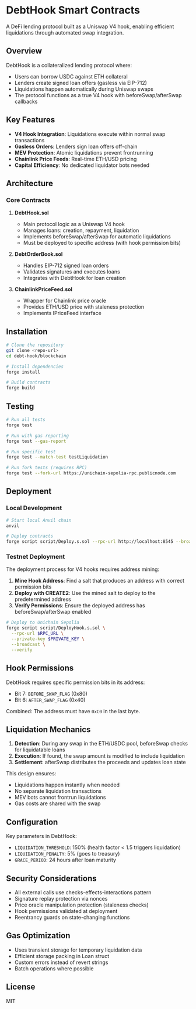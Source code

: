 # DebtHook Smart Contracts

A DeFi lending protocol built as a Uniswap V4 hook, enabling efficient liquidations through automated swap integration.

## Overview

DebtHook is a collateralized lending protocol where:
- Users can borrow USDC against ETH collateral
- Lenders create signed loan offers (gasless via EIP-712)
- Liquidations happen automatically during Uniswap swaps
- The protocol functions as a true V4 hook with beforeSwap/afterSwap callbacks

## Key Features

- **V4 Hook Integration**: Liquidations execute within normal swap transactions
- **Gasless Orders**: Lenders sign loan offers off-chain
- **MEV Protection**: Atomic liquidations prevent frontrunning
- **Chainlink Price Feeds**: Real-time ETH/USD pricing
- **Capital Efficiency**: No dedicated liquidator bots needed

## Architecture

### Core Contracts

1. **DebtHook.sol**
   - Main protocol logic as a Uniswap V4 hook
   - Manages loans: creation, repayment, liquidation
   - Implements beforeSwap/afterSwap for automatic liquidations
   - Must be deployed to specific address (with hook permission bits)

2. **DebtOrderBook.sol**
   - Handles EIP-712 signed loan orders
   - Validates signatures and executes loans
   - Integrates with DebtHook for loan creation

3. **ChainlinkPriceFeed.sol**
   - Wrapper for Chainlink price oracle
   - Provides ETH/USD price with staleness protection
   - Implements IPriceFeed interface

## Installation

```bash
# Clone the repository
git clone <repo-url>
cd debt-hook/blockchain

# Install dependencies
forge install

# Build contracts
forge build
```

## Testing

```bash
# Run all tests
forge test

# Run with gas reporting
forge test --gas-report

# Run specific test
forge test --match-test testLiquidation

# Run fork tests (requires RPC)
forge test --fork-url https://unichain-sepolia-rpc.publicnode.com
```

## Deployment

### Local Development

```bash
# Start local Anvil chain
anvil

# Deploy contracts
forge script script/Deploy.s.sol --rpc-url http://localhost:8545 --broadcast
```

### Testnet Deployment

The deployment process for V4 hooks requires address mining:

1. **Mine Hook Address**: Find a salt that produces an address with correct permission bits
2. **Deploy with CREATE2**: Use the mined salt to deploy to the predetermined address
3. **Verify Permissions**: Ensure the deployed address has beforeSwap/afterSwap enabled

```bash
# Deploy to Unichain Sepolia
forge script script/DeployHook.s.sol \
  --rpc-url $RPC_URL \
  --private-key $PRIVATE_KEY \
  --broadcast \
  --verify
```

## Hook Permissions

DebtHook requires specific permission bits in its address:
- Bit 7: `BEFORE_SWAP_FLAG` (0x80)
- Bit 6: `AFTER_SWAP_FLAG` (0x40)

Combined: The address must have `0xC0` in the last byte.

## Liquidation Mechanics

1. **Detection**: During any swap in the ETH/USDC pool, beforeSwap checks for liquidatable loans
2. **Execution**: If found, the swap amount is modified to include liquidation
3. **Settlement**: afterSwap distributes the proceeds and updates loan state

This design ensures:
- Liquidations happen instantly when needed
- No separate liquidation transactions
- MEV bots cannot frontrun liquidations
- Gas costs are shared with the swap

## Configuration

Key parameters in DebtHook:
- `LIQUIDATION_THRESHOLD`: 150% (health factor < 1.5 triggers liquidation)
- `LIQUIDATION_PENALTY`: 5% (goes to treasury)
- `GRACE_PERIOD`: 24 hours after loan maturity

## Security Considerations

- All external calls use checks-effects-interactions pattern
- Signature replay protection via nonces
- Price oracle manipulation protection (staleness checks)
- Hook permissions validated at deployment
- Reentrancy guards on state-changing functions

## Gas Optimization

- Uses transient storage for temporary liquidation data
- Efficient storage packing in Loan struct
- Custom errors instead of revert strings
- Batch operations where possible

## License

MIT
